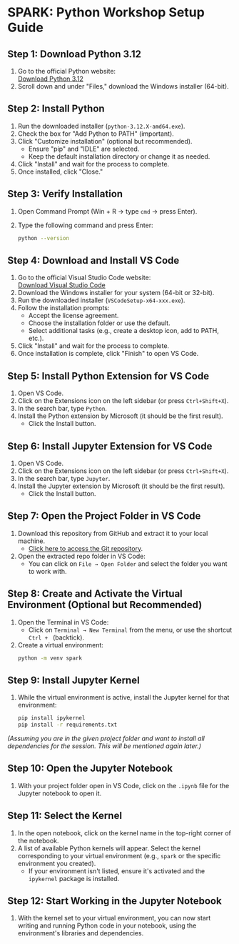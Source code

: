 # SPARK: Python Workshop Setup Guide

## Step 1: Download Python 3.12
1. Go to the official Python website:  
   [Download Python 3.12](https://www.python.org/downloads/release/python-3120/)
2. Scroll down and under "Files," download the Windows installer (64-bit).

## Step 2: Install Python
1. Run the downloaded installer (`python-3.12.X-amd64.exe`).
2. Check the box for "Add Python to PATH" (important).
3. Click "Customize installation" (optional but recommended).  
   - Ensure "pip" and "IDLE" are selected.
   - Keep the default installation directory or change it as needed.
4. Click "Install" and wait for the process to complete.
5. Once installed, click "Close."

## Step 3: Verify Installation
1. Open Command Prompt (Win + R → type `cmd` → press Enter).
2. Type the following command and press Enter:

   ```bash
   python --version
   ```
## Step 4: Download and Install VS Code
1. Go to the official Visual Studio Code website:  
   [Download Visual Studio Code](https://code.visualstudio.com/download)
2. Download the Windows installer for your system (64-bit or 32-bit).
3. Run the downloaded installer (`VSCodeSetup-x64-xxx.exe`).
4. Follow the installation prompts:  
   - Accept the license agreement.
   - Choose the installation folder or use the default.
   - Select additional tasks (e.g., create a desktop icon, add to PATH, etc.).
5. Click "Install" and wait for the process to complete.
6. Once installation is complete, click "Finish" to open VS Code.

## Step 5: Install Python Extension for VS Code
1. Open VS Code.
2. Click on the Extensions icon on the left sidebar (or press `Ctrl+Shift+X`).
3. In the search bar, type `Python`.
4. Install the Python extension by Microsoft (it should be the first result).  
   - Click the Install button.

## Step 6: Install Jupyter Extension for VS Code
1. Open VS Code.
2. Click on the Extensions icon on the left sidebar (or press `Ctrl+Shift+X`).
3. In the search bar, type `Jupyter`.
4. Install the Jupyter extension by Microsoft (it should be the first result).  
   - Click the Install button.

## Step 7: Open the Project Folder in VS Code
1. Download this repository from GitHub and extract it to your local machine.  
   - [Click here to access the Git repository](https://github.com/JanithaRajapaksha/Spark-Python-Session.git).
2. Open the extracted repo folder in VS Code:  
   - You can click on `File → Open Folder` and select the folder you want to work with.

## Step 8: Create and Activate the Virtual Environment (Optional but Recommended)
1. Open the Terminal in VS Code:  
   - Click on `Terminal → New Terminal` from the menu, or use the shortcut `Ctrl + ` (backtick).
2. Create a virtual environment:  
   ```bash
   python -m venv spark

## Step 9: Install Jupyter Kernel
1. While the virtual environment is active, install the Jupyter kernel for that environment:

   ```bash
   pip install ipykernel
   pip install -r requirements.txt
_(Assuming you are in the given project folder and want to install all dependencies for the session. This will be mentioned again later.)_


## Step 10: Open the Jupyter Notebook
1. With your project folder open in VS Code, click on the `.ipynb` file for the Jupyter notebook to open it.

## Step 11: Select the Kernel
1. In the open notebook, click on the kernel name in the top-right corner of the notebook.
2. A list of available Python kernels will appear. Select the kernel corresponding to your virtual environment (e.g., `spark` or the specific environment you created).  
   - If your environment isn't listed, ensure it's activated and the `ipykernel` package is installed.

## Step 12: Start Working in the Jupyter Notebook
1. With the kernel set to your virtual environment, you can now start writing and running Python code in your notebook, using the environment's libraries and dependencies.


